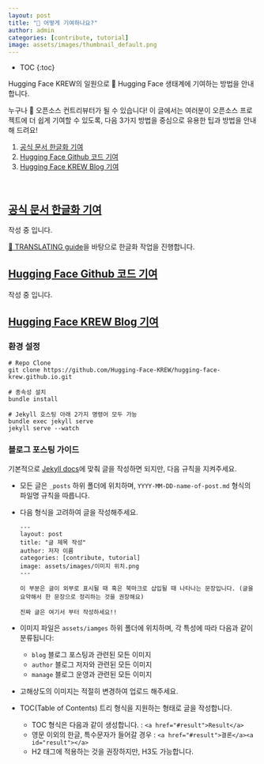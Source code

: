 ```yaml
---
layout: post
title: "🤗 어떻게 기여하나요?"
author: admin
categories: [contribute, tutorial]
image: assets/images/thumbnail_default.png
---
```

* TOC
{:toc}
<!--toc-->
Hugging Face KREW의 일원으로 🤗 Hugging Face 생태계에 기여하는 방법을 안내합니다.

누구나 🤗 오픈소스 컨트리뷰터가 될 수 있습니다!
이 글에서는 여러분이 오픈소스 프로젝트에 더 쉽게 기여할 수 있도록, 다음 3가지 방법을 중심으로 유용한 팁과 방법을 안내해 드려요!

1. <a href="#docs">공식 문서 한글화 기여</a><a id="docs"></a>
2. <a href="#code">Hugging Face Github 코드 기여</a><a id="code"></a>
3. <a href="#blog">Hugging Face KREW Blog 기여</a><a id="blog"></a>

<br>

## <a href="#docs">공식 문서 한글화 기여</a><a id="docs"></a>

작성 중 입니다.

[🤗 TRANSLATING guide](https://github.com/huggingface/transformers/blob/main/docs/TRANSLATING.md)을 바탕으로 한글화 작업을 진행합니다.

## <a href="#code">Hugging Face Github 코드 기여</a><a id="code"></a>

작성 중 입니다.

## <a href="#blog">Hugging Face KREW Blog 기여</a><a id="blog"></a>

### 환경 설정

```shell
# Repo Clone
git clone https://github.com/Hugging-Face-KREW/hugging-face-krew.github.io.git

# 종속성 설치
bundle install

# Jekyll 호스팅 아래 2가지 명령어 모두 가능
bundle exec jekyll serve
jekyll serve --watch
```

### 블로그 포스팅 가이드

기본적으로 [Jekyll docs](https://jekyllrb.com/docs/)에 맞춰 글을 작성하면 되지만, 다음 규칙을 지켜주세요.

- 모든 글은 `_posts` 하위 폴더에 위치하며, `YYYY-MM-DD-name-of-post.md` 형식의 파일명 규칙을 따릅니다.
- 다음 형식을 고려하여 글을 작성해주세요.

  ```
  ---
  layout: post
  title: "글 제목 작성"
  author: 저자 이름
  categories: [contribute, tutorial]
  image: assets/images/이미지 위치.png
  ---

  이 부분은 글이 외부로 표시될 때 혹은 북마크로 삽입될 때 나타나는 문장입니다. (글을 요약해서 한 문장으로 정리하는 것을 권장해요)

  진짜 글은 여기서 부터 작성하세요!!
  ```

- 이미지 파일은 `assets/iamges` 하위 폴더에 위치하며, 각 특성에 따라 다음과 같이 분류됩니다:
  - `blog` 블로그 포스팅과 관련된 모든 이미지
  - `author` 블로그 저자와 관련된 모든 이미지
  - `manage` 블로그 운영과 관련된 모든 이미지
- 고해상도의 이미지는 적절히 변경하여 업로드 해주세요.
- TOC(Table of Contents) 트리 형식을 지원하는 형태로 글을 작성합니다.
  - TOC 형식은 다음과 같이 생성합니다. : `<a href="#result">Result</a>`
  - 영문 이외의 한글, 특수문자가 들어갈 경우 : `<a href="#result">결론</a><a id="result"></a>`
  - H2 태그에 적용하는 것을 권장하지만, H3도 가능합니다.
